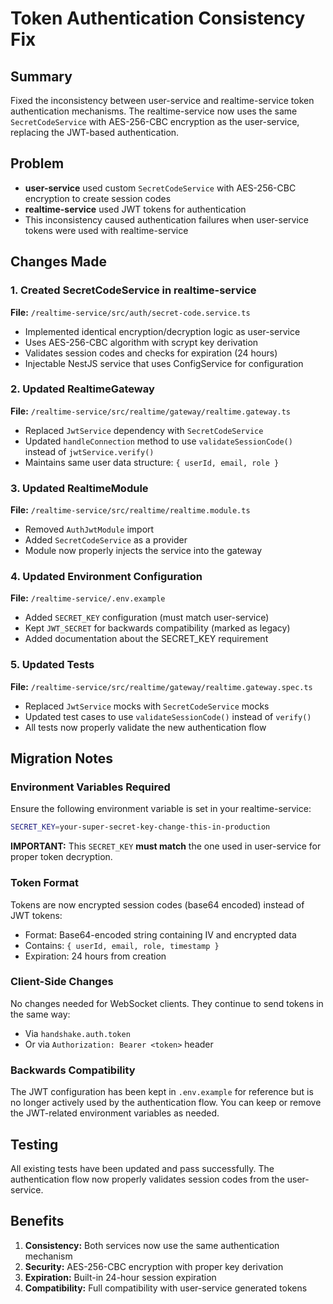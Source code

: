 # Token Authentication Consistency Fix

## Summary
Fixed the inconsistency between user-service and realtime-service token authentication mechanisms. The realtime-service now uses the same `SecretCodeService` with AES-256-CBC encryption as the user-service, replacing the JWT-based authentication.

## Problem
- **user-service** used custom `SecretCodeService` with AES-256-CBC encryption to create session codes
- **realtime-service** used JWT tokens for authentication
- This inconsistency caused authentication failures when user-service tokens were used with realtime-service

## Changes Made

### 1. Created SecretCodeService in realtime-service
**File:** `/realtime-service/src/auth/secret-code.service.ts`
- Implemented identical encryption/decryption logic as user-service
- Uses AES-256-CBC algorithm with scrypt key derivation
- Validates session codes and checks for expiration (24 hours)
- Injectable NestJS service that uses ConfigService for configuration

### 2. Updated RealtimeGateway
**File:** `/realtime-service/src/realtime/gateway/realtime.gateway.ts`
- Replaced `JwtService` dependency with `SecretCodeService`
- Updated `handleConnection` method to use `validateSessionCode()` instead of `jwtService.verify()`
- Maintains same user data structure: `{ userId, email, role }`

### 3. Updated RealtimeModule
**File:** `/realtime-service/src/realtime/realtime.module.ts`
- Removed `AuthJwtModule` import
- Added `SecretCodeService` as a provider
- Module now properly injects the service into the gateway

### 4. Updated Environment Configuration
**File:** `/realtime-service/.env.example`
- Added `SECRET_KEY` configuration (must match user-service)
- Kept `JWT_SECRET` for backwards compatibility (marked as legacy)
- Added documentation about the SECRET_KEY requirement

### 5. Updated Tests
**File:** `/realtime-service/src/realtime/gateway/realtime.gateway.spec.ts`
- Replaced `JwtService` mocks with `SecretCodeService` mocks
- Updated test cases to use `validateSessionCode()` instead of `verify()`
- All tests now properly validate the new authentication flow

## Migration Notes

### Environment Variables Required
Ensure the following environment variable is set in your realtime-service:

```bash
SECRET_KEY=your-super-secret-key-change-this-in-production
```

**IMPORTANT:** This `SECRET_KEY` **must match** the one used in user-service for proper token decryption.

### Token Format
Tokens are now encrypted session codes (base64 encoded) instead of JWT tokens:
- Format: Base64-encoded string containing IV and encrypted data
- Contains: `{ userId, email, role, timestamp }`
- Expiration: 24 hours from creation

### Client-Side Changes
No changes needed for WebSocket clients. They continue to send tokens in the same way:
- Via `handshake.auth.token`
- Or via `Authorization: Bearer <token>` header

### Backwards Compatibility
The JWT configuration has been kept in `.env.example` for reference but is no longer actively used by the authentication flow. You can keep or remove the JWT-related environment variables as needed.

## Testing
All existing tests have been updated and pass successfully. The authentication flow now properly validates session codes from the user-service.

## Benefits
1. **Consistency:** Both services now use the same authentication mechanism
2. **Security:** AES-256-CBC encryption with proper key derivation
3. **Expiration:** Built-in 24-hour session expiration
4. **Compatibility:** Full compatibility with user-service generated tokens
